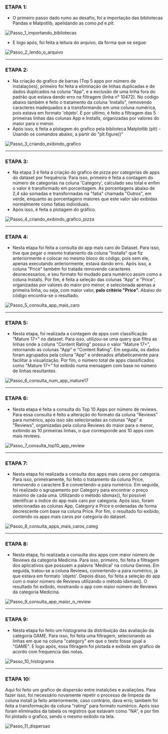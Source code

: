 ### ETAPA 1:
- O primeiro passo dado rumo ao desafio, foi a importação das bibliotecas Pandas e Matpotlib, apelidando as como *pd* e *plt*.

![Passo_1_importando_bibliotecas](https://github.com/user-attachments/assets/7d77f824-6899-44cf-9d9b-4fc8930620a9)

- E logo após, foi feita a leitura do arquivo, da forma que se segue:

![Passo_2_lendo_o_arquivo](https://github.com/user-attachments/assets/a00af826-7b28-444a-81ba-5d6b5b7e39c9)

---

### ETAPA 2:
- Na criação do grafico de barras (Top 5 apps por número de instalações), primeiro foi feita a eliminação de linhas duplicadas e de dados duplicados na coluna "App", e a exclusão de uma linha fora do padrão
  que estava dando erro na filtragem (linha n° 10472). No código abaixo também é feito o tratamento da coluna 'Installs", removendo caracteres inadequados e a transformando em uma coluna numérica, pois estava em formato 'objeto'.
  E por ultimo, é feito a filtragem das 5 primeiras linhas das colunas App e Installs, organizadas por valores do maior para o menor.
- Após isso, é feita a plotagem do grafico pela biblioteca Matplotlib (plt) - Usando os comandos abaixo, a partir do "plt.figure()"

![Passo_3_criando_exibindo_grafico](https://github.com/user-attachments/assets/6d4ed073-b1a9-4d38-9d08-421483ae86f8)

---

### ETAPA 3:
- Na etapa 3 é feita a criação do grafico de pizza por categorias de apps do dataset por frequência. Para isso, primeiro é feita a contagem do número de categorias na coluna 'Category', calculado seu total e enfim o valor é
transformado em porcentagem. As porcentagens abaixo de 2,4 são somadas e transformadas na "fatia" chamada "Outros", em verde, enquanto as porcentagens maiores que este valor são exibidas normalmente como fatias individuais.
- Após isso, é feita a plotagem do gráfico.

![Passo_4_criando_exibindo_grafico_pizza](https://github.com/user-attachments/assets/12b8b801-2eb2-4ab4-b376-f3b73b9aa888)

---

### ETAPA 4:
- Nesta etapa foi feita a consulta do app mais caro do Dataset. Para isso, tive que pegar o mesmo tratamento da coluna "Installs" que fiz anteriormente e colocar no mesmo bloco do código, pois sem ele, apenas executando anteriormente,
estava dando erro. Após isso, a coluna "Price" também foi tratada removendo caracteres desnecessarios, e seu formato foi mudado para numérico assim como a coluna Installs.
Por fim, é feita a seleção das colunas "App" e "Price", organizadas por valores do maior pro menor, e selecionada apenas a primeira linha, ou seja, com maior valor, **pelo critério "Price".** Abaixo do código encontra-se o resultado.

![Passo_5_consulta_app_mais_caro](https://github.com/user-attachments/assets/5ec95912-c9e8-449c-b484-b0aed14e4d94)

---

### ETAPA 5:
- Nesta etapa, foi realizada a contagem de apps com classificação "Mature 17+" no dataset. Para isso, utilizou-se uma query que filtra as linhas onde a coluna "Content Rating" possui o valor "Mature 17+", retornando
as colunas "App" e "Content Rating". Em seguida, os dados foram agrupados pela coluna "App" e ordenados alfabeticamente para facilitar a visualização. Por fim, o número total de apps classificados como "Mature 17+"
foi exibido numa mensagem com base no número de linhas resultantes.

![Passo_6_consulta_num_app_mature17](https://github.com/user-attachments/assets/3ce95e20-3c84-43a6-a930-d5386cc0ec6c)

---

### ETAPA 6:
- Nesta etapa é feita a consulta do Top 10 Apps por número de reviews. Para essa consulta é feito a alteração do formato da coluna "Reviews" para numérico, após isso são selecionadas as colunas "App" e "Reviews",
   organizadas pela coluna Reviews do maior para o menor, exibindo as 10 primeiras linhas, o que corresponde aos 10 apps com mais reviews.

![Passo_7_consulta_top10_app_review](https://github.com/user-attachments/assets/56b21c6a-d322-44e3-94b9-95c7a7432347)

---

### ETAPA 7:
- Nesta etapa foi realizada a consulta dos apps mais caros por categoria. Para isso, primeiramente, foi feito o tratamento da coluna Price, removendo o caractere $ e convertendo-a para numérico. Em seguida, foi realizado o agrupamento por Category para encontrar o preço máximo de cada uma. Utilizando o método
  idxmax(), foi possível identificar o índice do app mais caro por categoria. Após isso, foram selecionadas as colunas App, Category e Price e ordenadas de forma decrescente com base na coluna Price. Por fim, o resultado foi exibido, contendo os apps mais caros por categoria do dataset.

![Passo_8_consulta_apps_mais_caros_categ](https://github.com/user-attachments/assets/df95b417-bab7-4122-af88-7416a5d69ce6)

---

### ETAPA 8:
- Nesta etapa, foi realizada a consulta dos apps com maior número de Reviews da categoria Medicina. Para isso, primeiro, foi feita a filtragem dos aplicativos que possuem a palavra 'Medical' na coluna Genres. Em seguida, tratou-se a coluna Reviews, convertendo-a para numérico, já que estava em formato 'objeto'.
Depois disso, foi feita a seleção do app com o maior número de Reviews utilizando o método idxmax(). O resultado foi exibido, mostrando o app com maior número de Reviews da categoria Medicina.

![Passo_9_consulta_app_maior_n_review](https://github.com/user-attachments/assets/56236044-11e4-4dd9-9f03-fe32bd2bfacc)

---


### ETAPA 9:
- Nesta etapa foi feito um histograma da distribuição das avaliação da categoria GAME. Para isso, foi feita uma filtragem, selecionando as linhas em que na coluna "category" em que o texto fosse igual a "GAME". E logo após, essa fitlragem foi plotada e exibida em grafico de acordo com frequencia das notas.

![Passo_10_histograma](https://github.com/user-attachments/assets/728d1829-e672-4c82-a59a-a249959e097a)

---

### ETAPA 10:
Aqui foi feito um grafico de dispersão entre instalções e avaliações. Para fazer isso, foi necessário novamente repetir o processo de limpeza da coluna install ja feito anteriormente, caso contrário, dava erro; tambem foi feita a transformação da coluna "rating" para formato numérico. Após isso foram eliminados da tabela os registros que estavam como "NA", e por fim foi plotado o grafico, sendo o mesmo exibido na tela.

![Passo_11_dispersao](https://github.com/user-attachments/assets/3c9791b7-48c9-43c3-95d5-362a3c3b6faf)


